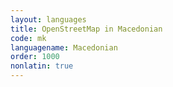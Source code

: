 ```yaml
---
layout: languages
title: OpenStreetMap in Macedonian
code: mk
languagename: Macedonian
order: 1000
nonlatin: true
---
```


